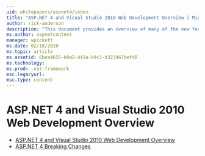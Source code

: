 ```yaml
---
uid: whitepapers/aspnet4/index
title: "ASP.NET 4 and Visual Studio 2010 Web Development Overview | Microsoft Docs"
author: rick-anderson
description: "This document provides an overview of many of the new features for ASP.NET that are included in the.NET Framework 4 and in Visual Studio 2010."
ms.author: aspnetcontent
manager: wpickett
ms.date: 02/10/2010
ms.topic: article
ms.assetid: 6bea4655-b0a2-442a-b9c1-d323467befd8
ms.technology: 
ms.prod: .net-framework
msc.legacyurl: 
msc.type: content
---
```

ASP.NET 4 and Visual Studio 2010 Web Development Overview
====================
- [ASP.NET 4 and Visual Studio 2010 Web Development Overview](overview.md)
- [ASP.NET 4 Breaking Changes](breaking-changes.md)
